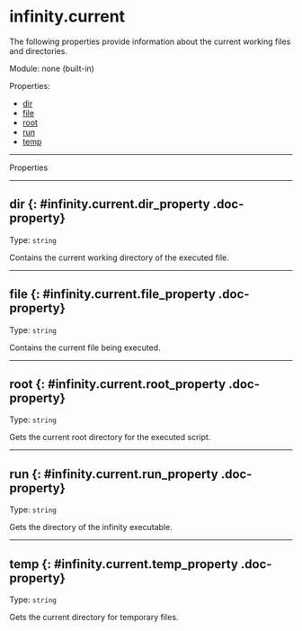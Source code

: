 ﻿# infinity.current

The following properties provide information about the current working files and directories.

Module: none (built-in)

<div class="doc-toc" markdown="1">

<div class="doc-toc-heading">Properties:</div>

- [dir](#infinity.current.dir_property)
- [file](#infinity.current.file_property)
- [root](#infinity.current.root_property)
- [run](#infinity.current.run_property)
- [temp](#infinity.current.temp_property)

</div>

---

<div class="doc-heading">Properties</div>

---

## dir {: #infinity.current.dir_property .doc-property}

Type: `string`

Contains the current working directory of the executed file. 

---

## file {: #infinity.current.file_property .doc-property}

Type: `string`

Contains the current file being executed.

---

## root {: #infinity.current.root_property .doc-property}

Type: `string`

Gets the current root directory for the executed script.

---

## run {: #infinity.current.run_property .doc-property}

Type: `string`

Gets the directory of the infinity executable.

---

## temp {: #infinity.current.temp_property .doc-property}

Type: `string`

Gets the current directory for temporary files.




